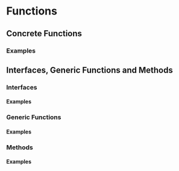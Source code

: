 # Functions

## Concrete Functions

### Examples

## Interfaces, Generic Functions and Methods

### Interfaces

#### Examples

### Generic Functions

#### Examples

### Methods

#### Examples
